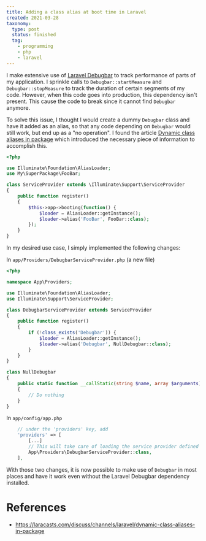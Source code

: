 ```yaml
---
title: Adding a class alias at boot time in Laravel
created: 2021-03-28
taxonomy:
  type: post
  status: finished
  tag:
    - programming
    - php
    - laravel
---
```


I make extensive use of [Laravel Debugbar](https://github.com/barryvdh/laravel-debugbar) to track performance of parts of my application. I sprinkle calls to `Debugbar::startMeasure` and `Debugbar::stopMeasure` to track the duration of certain segments of my code. However, when this code goes into production, this dependency isn't present. This cause the code to break since it cannot find `Debugbar` anymore.

To solve this issue, I thought I would create a dummy `Debugbar` class and have it added as an alias, so that any code depending on `Debugbar` would still work, but end up as a "no operation". I found the article [Dynamic class aliases in package](https://laracasts.com/discuss/channels/laravel/dynamic-class-aliases-in-package) which introduced the necessary piece of information to accomplish this.

```php
<?php

use Illuminate\Foundation\AliasLoader;
use My\SuperPackage\FooBar;

class ServiceProvider extends \Illuminate\Support\ServiceProvider
{
    public function register()
    {
        $this->app->booting(function() {
            $loader = AliasLoader::getInstance();
            $loader->alias('FooBar', FooBar::class);
        });
    }
}
```

In my desired use case, I simply implemented the following changes:

In `app/Providers/DebugbarServiceProvider.php` (a new file)
```php
<?php

namespace App\Providers;

use Illuminate\Foundation\AliasLoader;
use Illuminate\Support\ServiceProvider;

class DebugbarServiceProvider extends ServiceProvider
{
    public function register()
    {
        if (!class_exists('Debugbar')) {
            $loader = AliasLoader::getInstance();
            $loader->alias('Debugbar', NullDebugbar::class);
        }
    }
}

class NullDebugbar
{
    public static function __callStatic(string $name, array $arguments)
    {
        // Do nothing
    }
}
```

In `app/config/app.php`
```php
    // under the 'providers' key, add
    'providers' => [
        [...]
        // This will take care of loading the service provider defined above
        App\Providers\DebugbarServiceProvider::class,
    ],
```

With those two changes, it is now possible to make use of `Debugbar` in most places and have it work even without the Laravel Debugbar dependency installed.

# References
* https://laracasts.com/discuss/channels/laravel/dynamic-class-aliases-in-package
